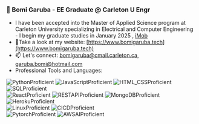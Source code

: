 ###  👋 Bomi Garuba - EE Graduate @ Carleton U Engr
-  I have been accepted into the Master of Applied Science program at Carleton University specializing in Electrical and Computer Engineering - I begin my graduate studies in January 2025  , [iMob](https://imob-app.herokuapp.com)
-  🔭Take a look at my website: [https://www.bomigaruba.tech](https://www.bomigaruba.tech)<br />
-  📫 Let's connect: [bomigaruba@cmail.carleton.ca](mailto:bomigaruba@cmail.carleton.ca), [garuba.bomi@hotmail.com](mailto:garuba.bomi@hotmail.com)
- Professional Tools and Languages:<br />

![PythonProficient](https://camo.githubusercontent.com/a8b9bf9135046e25e60b9234c4f55e9573e7dffe0d663bf61bd4255683d8ace7/68747470733a2f2f696d672e736869656c64732e696f2f62616467652f436f64652d507974686f6e2d696e666f726d6174696f6e616c3f7374796c653d666c6174266c6f676f3d707974686f6e266c6f676f436f6c6f723d66666464353426636f6c6f723d333637304130)
![JavaScriptProficient](https://camo.githubusercontent.com/5d6fb567480bcbefa12ae49793a24f694c8c978030eacfb5889bd0ebd75cada5/68747470733a2f2f696d672e736869656c64732e696f2f62616467652f436f64652d4a6176615363726970742d696e666f726d6174696f6e616c3f7374796c653d666c6174266c6f676f3d6a617661736372697074266c6f676f436f6c6f723d776869746526636f6c6f723d463744463145)
![HTML_CSSProficient](https://camo.githubusercontent.com/593a34c3a3e78b3e330819e188d071de5addceeb9182134f8a94078d4b8e6e20/68747470733a2f2f696d672e736869656c64732e696f2f62616467652f436f64652d48544d4c2f4353532d696e666f726d6174696f6e616c3f7374796c653d666c6174266c6f676f3d68746d6c35266c6f676f436f6c6f723d776869746526636f6c6f723d453334463236)
![SQLProficient](https://camo.githubusercontent.com/9373329601c0c358b6250fac2dcf1d8ea9aeb90580a9d674f8d40b63c19a9219/68747470733a2f2f696d672e736869656c64732e696f2f62616467652f436f64652d53514c2d696e666f726d6174696f6e616c3f7374796c653d666c6174266c6f676f3d73716c266c6f676f436f6c6f723d776869746526636f6c6f723d434332393237)<br />
![ReactProficient](https://camo.githubusercontent.com/7da07ee065f0b37eea7b437c61b382fc8f8ac036ca978d84f061b62eca2e4080/68747470733a2f2f696d672e736869656c64732e696f2f62616467652f4672616d65776f726b2d52656163742d696e666f726d6174696f6e616c3f7374796c653d666c6174266c6f676f3d7265616374266c6f676f436f6c6f723d776869746526636f6c6f723d253233363144414642)
![RESTAPIProficient](https://camo.githubusercontent.com/5f41cc7f1e88918a1373fff2ef01eea42e0ef65bf0513021aae7a06392729488/68747470733a2f2f696d672e736869656c64732e696f2f62616467652f4150492d524553542d696e666f726d6174696f6e616c3f7374796c653d666c6174266c6f676f3d72657374266c6f676f436f6c6f723d776869746526636f6c6f723d444430303331)
![MongoDBProficient](https://camo.githubusercontent.com/cc1e596b3c4215b527a6f4d771994d1e5511430e3db00d162bb95b43634e34cf/68747470733a2f2f696d672e736869656c64732e696f2f62616467652f44617461626173652d4d6f6e676f44422d696e666f726d6174696f6e616c3f7374796c653d666c6174266c6f676f3d6d6f6e676f6462266c6f676f436f6c6f723d776869746526636f6c6f723d343741323438)
![HerokuProficient](https://camo.githubusercontent.com/3876fea8ac43abdf9ee3d4b2c5483433e9e561eff6b27a544ba3e622cd0118b7/68747470733a2f2f696d672e736869656c64732e696f2f62616467652f506161532d4865726f6b752d696e666f726d6174696f6e616c3f7374796c653d666c6174266c6f676f3d6865726f6b75266c6f676f436f6c6f723d776869746526636f6c6f723d253233343330303938)<br />
![LinuxProficient](https://camo.githubusercontent.com/6d4233bec43bcd3a24a07bb342158d84a2e3d244ea886b160884361724d1a2b4/68747470733a2f2f696d672e736869656c64732e696f2f62616467652f4f532d4c696e75782d696e666f726d6174696f6e616c3f7374796c653d666c6174266c6f676f3d6c696e7578266c6f676f436f6c6f723d626c61636b26636f6c6f723d464343363234)
![CICDProficient](https://camo.githubusercontent.com/f0b2fc61fae007fa9bd3b09060a61a89569b8550da6b3fc9692f1ab769a00bba/68747470733a2f2f696d672e736869656c64732e696f2f62616467652f434925324643442d4a656e6b696e732d696e666f726d6174696f6e616c3f7374796c653d666c6174266c6f676f3d6a656e6b696e73266c6f676f436f6c6f723d776869746526636f6c6f723d443234393339)
<br />
![PytorchProficient](https://img.shields.io/badge/PyTorch-EE4C2C?style=for-the-badge&logo=pytorch&logoColor=white)
![AWSAIProficient](https://img.shields.io/badge/Amazon_AWS-FF9900?style=for-the-badge&logo=amazonaws&logoColor=white)
